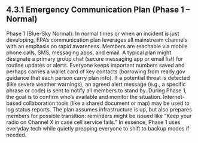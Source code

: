 ## 4.3.1 Emergency Communication Plan (Phase 1 – Normal)

Phase 1 (Blue-Sky Normal): In normal times or when an incident is just developing, FPA’s communication plan leverages all mainstream channels with an emphasis on rapid awareness. Members are reachable via mobile phone calls, SMS, messaging apps, and email. A typical plan might designate a primary group chat (secure messaging app or email list) for routine updates or alerts. Everyone keeps important numbers saved and perhaps carries a wallet card of key contacts (borrowing from ready.gov guidance that each person carry plan info). If a potential threat is detected (like severe weather warnings), an agreed alert message (e.g., a specific phrase or code) is sent to notify all members to stand by. During Phase 1, the goal is to confirm who’s available and monitor the situation. Internet-based collaboration tools (like a shared document or map) may be used to log status reports. The plan assumes infrastructure is up, but also prepares members for possible transition: reminders might be issued like “Keep your radio on Channel X in case cell service fails.” In essence, Phase 1 uses everyday tech while quietly prepping everyone to shift to backup modes if needed.